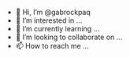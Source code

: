- 👋 Hi, I’m @gabrockpaq
- 👀 I’m interested in ...
- 🌱 I’m currently learning ...
- 💞️ I’m looking to collaborate on ...
- 📫 How to reach me ...

<!---
gabrockpaq/gabrockpaq is a ✨ special ✨ repository because its `README.md` (this file) appears on your GitHub profile.
You can click the Preview link to take a look at your changes.
--->
